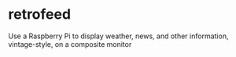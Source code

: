 # retrofeed
Use a Raspberry Pi to display weather, news, and other information, vintage-style, on a composite monitor
